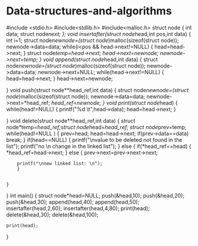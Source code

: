 # Data-structures-and-algorithms
#include <stdio.h>
#include<stdlib.h>
#include<malloc.h>
struct node
{
    int data;
    struct node*next;
};
void insertafter(struct node*head,int pos,int data)
{ int i=1;
    struct node*newnode=(struct node*)malloc(sizeof(struct node));
    newnode->data=data;
    while(i<pos && head->next!=NULL)
    {
        head=head->next;
    }
    struct node*temp=head->next;
    head->next=newnode;
    newnode->next=temp;
}
void append(struct node*head,int data)
{
    struct node*newnode=(struct node*)malloc(sizeof(struct node));
    newnode->data=data;
    newnode->next=NULL;
    while(head->next!=NULL)
    {
        head=head->next;
    }
    head->next=newnode;
    
}
void push(struct node**head_ref,int data)
{
    struct node*newnode=(struct node*)malloc(sizeof(struct node));
    newnode->data=data;
    newnode->next=*head_ref;
    *head_ref=newnode;
}
void print(struct node*head)
{
    while(head!=NULL)
    {
        printf("%d  \t",head->data);
        head=head->next;
    }
    
    
}
void delete(struct node**head_ref,int data)
{   struct node*temp=*head_ref;struct node*head=*head_ref;
    struct node*prev=temp;
    while(head!=NULL )
    { 
      prev=head;
      head=head->next;
      if(prev->data==data)
            break;
    }
    if(head==NULL)
    {
        printf("\nvalue to be deleted not found in the list");
        printf("no \n change in the linked list");
    }
    else
    {
        if(*head_ref==head)
        {
            *head_ref=head->next;
        }
        else
        {
        prev->next=prev->next->next;
      
        printf("\nnew linked list: \n");
        }
        
        
    }
}
int main()
{
    struct node*head=NULL;
    push(&head,10);
    push(&head,20);
    push(&head,30);
   append(head,40);
    append(head,50);
    insertafter(head,2,60);
    insertafter(head,4,80);
    print(head);
    delete(&head,30);
    delete(&head,100);
    
    print(head);
}
    
    
    
    
    
    
    
    
